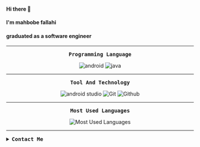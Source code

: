 #### Hi there 👋
#### I'm mahbobe fallahi 
#### graduated as a software engineer



<hr>

<p align="center"><samp><strong>Programming Language</strong></samp></p>
<p align="center">
  <img src="https://img.shields.io/badge/-Android-black?style=for-the-badge&logo=android&logoColor=success&logoWidth=30" alt="android" />
  <img src="https://img.shields.io/badge/-Java-9cf?style=for-the-badge&logo=java&logoColor=black&logoWidth=20" alt="java" />
 
</p>
<hr>

<p align="center"><samp><strong>Tool And Technology</strong></samp></p>
<p align="center">
  <img src="https://img.shields.io/badge/-Android%20studio-green?style=for-the-badge&logo=android%20studio&logoColor=gray" alt="android studio" />
  <img src="https://img.shields.io/badge/-git-gray?style=for-the-badge&logo=git" alt="Git" />
  <img src="https://img.shields.io/badge/-Github-black?style=for-the-badge&logo=github" alt="Github" />
  
</p>
<hr>
<p align="center"><samp><strong>Most Used Languages</strong></samp></p>
<p align="center">
  <img src="https://github-readme-stats.vercel.app/api/top-langs/?username=mhb-flh&theme=react&count_private=true&hide_border=true" alt="Most Used Languages" />
</p>
<hr>
<details>
  <summary><samp><strong>Contact Me</strong></samp></summary><br>
  <a href="https://mhb.fallahi@gmail.com/"><img src="https://img.shields.io/badge/-Gmail-red?style=for-the-badge&logo=gmail&logoColor=white" alt="Gmail" /></a><br>
  <a href="https://www.linkedin.com/in/mahbobe-fallahi/"><img src="https://img.shields.io/badge/-Linkedin-blue?style=for-the-badge&logo=linkedin" alt="Linkedin" /></a><br>
  <a href="https://stackoverflow.com/users/9749301/mhb-flh"><img src="https://img.shields.io/badge/-Stackoverflow-white?style=for-the-badge&logo=stackoverflow" alt="Stackoverflow" /></a><br>
  
</details>


<!--
**mhb-flh/mhb-flh** is a ✨ _special_ ✨ repository because its `README.md` (this file) appears on your GitHub profile.

Here are some ideas to get you started:

- 🔭 I’m currently working on ...
- 🌱 I’m currently learning ...
- 👯 I’m looking to collaborate on ...
- 🤔 I’m looking for help with ...
- 💬 Ask me about ...
- 📫 How to reach me: ...
- 😄 Pronouns: ...
- ⚡ Fun fact: ...
-->
